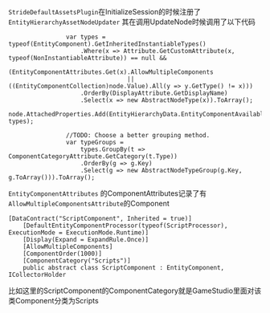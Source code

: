 
`StrideDefaultAssetsPlugin`在InitializeSession的时候注册了`EntityHierarchyAssetNodeUpdater` 其在调用UpdateNode时候调用了以下代码
```
                var types = typeof(EntityComponent).GetInheritedInstantiableTypes()
                    .Where(x => Attribute.GetCustomAttribute(x, typeof(NonInstantiableAttribute)) == null &&
                                (EntityComponentAttributes.Get(x).AllowMultipleComponents
                                 || ((EntityComponentCollection)node.Value).All(y => y.GetType() != x)))
                    .OrderBy(DisplayAttribute.GetDisplayName)
                    .Select(x => new AbstractNodeType(x)).ToArray();
                node.AttachedProperties.Add(EntityHierarchyData.EntityComponentAvailableTypesKey, types);
                
                //TODO: Choose a better grouping method.
                var typeGroups =                     
                    types.GroupBy(t => ComponentCategoryAttribute.GetCategory(t.Type))
                    .OrderBy(g => g.Key)
                    .Select(g => new AbstractNodeTypeGroup(g.Key, g.ToArray())).ToArray();
```
`EntityComponentAttributes` 的ComponentAttributes记录了有`AllowMultipleComponentsAttribute`的Component
```
[DataContract("ScriptComponent", Inherited = true)]
    [DefaultEntityComponentProcessor(typeof(ScriptProcessor), ExecutionMode = ExecutionMode.Runtime)]
    [Display(Expand = ExpandRule.Once)]
    [AllowMultipleComponents]
    [ComponentOrder(1000)]
    [ComponentCategory("Scripts")]
    public abstract class ScriptComponent : EntityComponent, ICollectorHolder
```
比如这里的ScriptComponent的ComponentCategory就是GameStudio里面对该类Component分类为Scripts